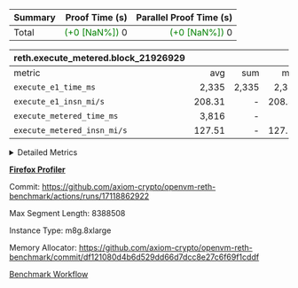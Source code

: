 | Summary | Proof Time (s) | Parallel Proof Time (s) |
|:---|---:|---:|
| Total | <span style='color: green'>(+0 [NaN%])</span> 0 | <span style='color: green'>(+0 [NaN%])</span> 0 |


| reth.execute_metered.block_21926929 |||||
|:---|---:|---:|---:|---:|
|metric|avg|sum|max|min|
| `execute_e1_time_ms  ` |  2,335 |  2,335 |  2,335 |  2,335 |
| `execute_e1_insn_mi/s` |  208.31 | -          |  208.31 |  208.31 |
| `execute_metered_time_ms` |  3,816 | -          | -          | -          |
| `execute_metered_insn_mi/s` |  127.51 | -          |  127.51 |  127.51 |



<details>
<summary>Detailed Metrics</summary>

|  | reth-block_time_ms |
| --- |
|  | 7,732 | 

| air_name | block_number | quotient_deg | interactions | constraints |
| --- | --- | --- | --- | --- |
| AccessAdapterAir<16> | 21926929 | 2 | 5 | 12 | 
| AccessAdapterAir<2> | 21926929 | 2 | 5 | 12 | 
| AccessAdapterAir<32> | 21926929 | 2 | 5 | 12 | 
| AccessAdapterAir<4> | 21926929 | 2 | 5 | 12 | 
| AccessAdapterAir<8> | 21926929 | 2 | 5 | 12 | 
| BitwiseOperationLookupAir<8> | 21926929 | 2 | 2 | 4 | 
| KeccakVmAir | 21926929 | 2 | 321 | 4,513 | 
| MemoryMerkleAir<8> | 21926929 | 2 | 4 | 39 | 
| PersistentBoundaryAir<8> | 21926929 | 2 | 3 | 7 | 
| PhantomAir | 21926929 | 2 | 3 | 5 | 
| Poseidon2PeripheryAir<BabyBearParameters>, 1> | 21926929 | 2 | 1 | 286 | 
| ProgramAir | 21926929 | 1 | 1 | 4 | 
| RangeTupleCheckerAir<2> | 21926929 | 1 | 1 | 4 | 
| Rv32HintStoreAir | 21926929 | 2 | 18 | 28 | 
| Sha256VmAir | 21926929 | 2 | 50 | 663 | 
| VariableRangeCheckerAir | 21926929 | 1 | 1 | 4 | 
| VmAirWrapper<Rv32BaseAluAdapterAir, BaseAluCoreAir<4, 8> | 21926929 | 2 | 20 | 37 | 
| VmAirWrapper<Rv32BaseAluAdapterAir, LessThanCoreAir<4, 8> | 21926929 | 2 | 18 | 40 | 
| VmAirWrapper<Rv32BaseAluAdapterAir, ShiftCoreAir<4, 8> | 21926929 | 2 | 24 | 91 | 
| VmAirWrapper<Rv32BranchAdapterAir, BranchEqualCoreAir<4> | 21926929 | 2 | 11 | 20 | 
| VmAirWrapper<Rv32BranchAdapterAir, BranchLessThanCoreAir<4, 8> | 21926929 | 2 | 13 | 35 | 
| VmAirWrapper<Rv32CondRdWriteAdapterAir, Rv32JalLuiCoreAir> | 21926929 | 2 | 10 | 18 | 
| VmAirWrapper<Rv32HeapAdapterAir<2, 32, 32>, BaseAluCoreAir<32, 8> | 21926929 | 2 | 61 | 126 | 
| VmAirWrapper<Rv32HeapAdapterAir<2, 32, 32>, LessThanCoreAir<32, 8> | 21926929 | 2 | 31 | 129 | 
| VmAirWrapper<Rv32HeapAdapterAir<2, 32, 32>, MultiplicationCoreAir<32, 8> | 21926929 | 2 | 61 | 57 | 
| VmAirWrapper<Rv32HeapAdapterAir<2, 32, 32>, ShiftCoreAir<32, 8> | 21926929 | 2 | 79 | 2,161 | 
| VmAirWrapper<Rv32HeapBranchAdapterAir<2, 32>, BranchEqualCoreAir<32> | 21926929 | 2 | 20 | 55 | 
| VmAirWrapper<Rv32HeapBranchAdapterAir<2, 32>, BranchLessThanCoreAir<32, 8> | 21926929 | 2 | 22 | 126 | 
| VmAirWrapper<Rv32IsEqualModAdapterAir<2, 1, 32, 32>, ModularIsEqualCoreAir<32, 4, 8> | 21926929 | 2 | 25 | 225 | 
| VmAirWrapper<Rv32IsEqualModAdapterAir<2, 3, 16, 48>, ModularIsEqualCoreAir<48, 4, 8> | 21926929 | 2 | 41 | 333 | 
| VmAirWrapper<Rv32JalrAdapterAir, Rv32JalrCoreAir> | 21926929 | 2 | 16 | 20 | 
| VmAirWrapper<Rv32LoadStoreAdapterAir, LoadSignExtendCoreAir<4, 8> | 21926929 | 2 | 18 | 33 | 
| VmAirWrapper<Rv32LoadStoreAdapterAir, LoadStoreCoreAir<4> | 21926929 | 2 | 17 | 40 | 
| VmAirWrapper<Rv32MultAdapterAir, DivRemCoreAir<4, 8> | 21926929 | 2 | 25 | 84 | 
| VmAirWrapper<Rv32MultAdapterAir, MulHCoreAir<4, 8> | 21926929 | 2 | 24 | 31 | 
| VmAirWrapper<Rv32MultAdapterAir, MultiplicationCoreAir<4, 8> | 21926929 | 2 | 19 | 19 | 
| VmAirWrapper<Rv32RdWriteAdapterAir, Rv32AuipcCoreAir> | 21926929 | 2 | 12 | 14 | 
| VmAirWrapper<Rv32VecHeapAdapterAir<1, 2, 2, 32, 32>, FieldExpressionCoreAir> | 21926929 | 2 | 415 | 480 | 
| VmAirWrapper<Rv32VecHeapAdapterAir<1, 6, 6, 16, 16>, FieldExpressionCoreAir> | 21926929 | 2 | 832 | 921 | 
| VmAirWrapper<Rv32VecHeapAdapterAir<2, 1, 1, 32, 32>, FieldExpressionCoreAir> | 21926929 | 2 | 158 | 190 | 
| VmAirWrapper<Rv32VecHeapAdapterAir<2, 2, 2, 32, 32>, FieldExpressionCoreAir> | 21926929 | 2 | 428 | 457 | 
| VmAirWrapper<Rv32VecHeapAdapterAir<2, 3, 3, 16, 16>, FieldExpressionCoreAir> | 21926929 | 2 | 246 | 288 | 
| VmAirWrapper<Rv32VecHeapAdapterAir<2, 6, 6, 16, 16>, FieldExpressionCoreAir> | 21926929 | 2 | 668 | 701 | 
| VmConnectorAir | 21926929 | 2 | 5 | 11 | 

| block_number | execute_metered_time_ms | execute_e1_time_ms |
| --- | --- | --- |
| 21926929 | 3,826 | 2,629 | 

| group | block_number | execute_metered_time_ms | execute_metered_insns | execute_metered_insn_mi/s | execute_e1_time_ms | execute_e1_insns | execute_e1_insn_mi/s |
| --- | --- | --- | --- | --- | --- | --- | --- |
| reth.execute_metered.block_21926929 | 21926929 | 3,816 | 486,627,231 | 127.51 | 2,335 | 486,627,231 | 208.31 | 

</details>


**[Firefox Profiler](https://profiler.firefox.com/public/kv4fxygcq2crm352t2h26jh32cjb4fb89tkgmsg)**

Commit: https://github.com/axiom-crypto/openvm-reth-benchmark/actions/runs/17118862922

Max Segment Length: 8388508

Instance Type: m8g.8xlarge

Memory Allocator: https://github.com/axiom-crypto/openvm-reth-benchmark/commit/df121080d4b6d529dd66d7dcc8e27c6f69f1cddf

[Benchmark Workflow]()
